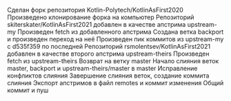 Сделан форк репозитория Kotlin-Polytech/KotlinAsFirst2020
Произведено клонирование форка на компьютер
Репозиторий skiterskater/KotlinAsFirst2021 добавлен в качестве апстрима upstream-my
Произведен fetch из добавленного апстрима
Создана ветка backport и произведен переход на неё
Произведен пик коммитов из upstream-my с d535f359 по последней
Репозиторий rsmolentsev/KotlinAsFirst2021 добавлен в качестве второго апстрима upstream-theirs
Произведен fetch из upstream-theirs
Возврат на ветку master
Начало слияния веток master, backport и upstream-theirs/master в master
Исправление конфликтов слияния
Завершение слияния веток, создание коммита слияния
Экспорт апстримов в файл remotes и коммит изменения
Общий коммит и пуш